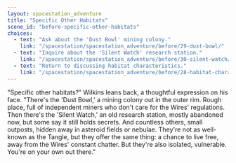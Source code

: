 ```yaml
---
layout: spacestation_adventure
title: "Specific Other Habitats"
scene_id: "before-specific-other-habitats"
choices:
  - text: "Ask about the 'Dust Bowl' mining colony."
    link: "/spacestation/spacestation_adventure/before/29-dust-bowl/"
  - text: "Inquire about the 'Silent Watch' research station."
    link: "/spacestation/spacestation_adventure/before/30-silent-watch/"
  - text: "Return to discussing habitat characteristics."
    link: "/spacestation/spacestation_adventure/before/28-habitat-characteristics/"
---
```


"Specific other habitats?" Wilkins leans back, a thoughtful expression on his face. "There's the 'Dust Bowl,' a mining colony out in the outer rim. Rough place, full of independent miners who don't care for the Wires' regulations. Then there's the 'Silent Watch,' an old research station, mostly abandoned now, but some say it still holds secrets. And countless others, small outposts, hidden away in asteroid fields or nebulae. They're not as well-known as the Tangle, but they offer the same thing: a chance to live free, away from the Wires' constant chatter. But they're also isolated, vulnerable. You're on your own out there."
